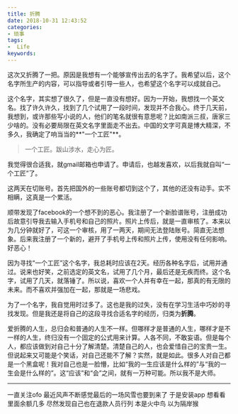 ```yaml
---
title: 折腾
date: 2018-10-31 12:43:52
categories:
- 琐事
tags:
-  Life
keywords:
---
```


这次又折腾了一把。原因是我想有一个能够宣传出去的名字了。我希望以后，这个名字所生产的内容，可以指导或者引导一些人，也希望这个名字可以成就自己。

这个名字，其实想了很久了，但是一直没有想好。因为一开始，我想找一个英文名。找了许久许久，找到了几个试用了一段时间，发现并不合我心。终于几天前，我想到，或许那些写小说的人，他们的笔名就很有意思呢？比如南派三叔，唐家三少啥的。没有必要局限在英文名字里面走不出去。中国的文字可真是博大精深，不多久，我确定了响当当的**"一个工匠"**。

> 一个工匠。跋山涉水，走心为匠。

<!-- more -->

我觉得很合适我，就gmail邮箱也申请了。申请后，也越发喜欢，以后我就自叫“一个工匠”了。

这两天在切账号。首先把国外的一些账号都切到这个了，其他的还没有动手。实不相瞒，这真是一个累活。

顺带发现了facebook的一个想不到的恶心。我注册了一个新脸谱账号，注册成功后故意引导我去输入手机号和自己的照片。照片上传后，就是一直审核了。本来以为几分钟就好了，可这一个审核，用了一两天，期间无法登陆账号。简直无法想象。后来我注册了一个新的，避开了手机号上传和照片上传，使用没有任何影响。好恶心！

因为寻找“一个工匠”这个名字，我总耗时应该在2天。经历各种名字后，试用并通过。说来也好笑，之前选定的英文名，试用了几个月，最后还是无疾而终。这个名字，试用了几天，就落锤了。所以说，喜欢一个人并有幸在一起，那真的有无限的未来。而不喜欢并强加在一起，那就是一场悲戏。

为了一个名字，我自觉用时过多了。这也是我的过失，没有在学习生活中巧妙的寻找发现。但是我还是将自己的这段寻找合适名字的经历，归类为**折腾**。

爱折腾的人生，总归会和普通的人生不一样。但哪样才是普通的人生，哪样才是不一样的人生，终归没有一个固定的公式用来计算。人各不同，不敢妄语。但是每个人，都应该做到对自己十分了解清楚。清楚自己的人，也会爱惜自己的宝贵一生。但说起来又可能是个笑话，对自己还能不了解？实然，就是如此。很多人对自己都是一个黑盒呢！我对自己也是一脸懵，比如“我的一生应该是什么样的”与“我的一生会是什么样的”。这“应该”和“会”之间，就有一万种可能。所以我不是大师。

___

一直关注ofo
最近风声不断感觉最后的一场风雪也要到来了
于是安装app
想看看里面余额几多
尽然发现自己也在退款人员行列
本是火中鸟
以为隔岸猴